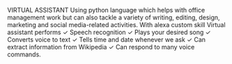VIRTUAL ASSISTANT 
Using python language which helps with office management work but can also tackle a variety 
of writing, editing, design, marketing and social media-related activities. 
With alexa custom skill 
Virtual assistant performs 
✓ Speech recognition 
✓ Plays your desired song 
✓ Converts voice to text 
✓ Tells time and date whenever we ask 
✓ Can extract information from Wikipedia 
✓ Can respond to many voice commands.
